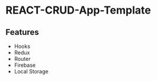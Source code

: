 # REACT-CRUD-App-Template

## Features

-   Hooks
-   Redux
-   Router
-   Firebase
-   Local Storage
